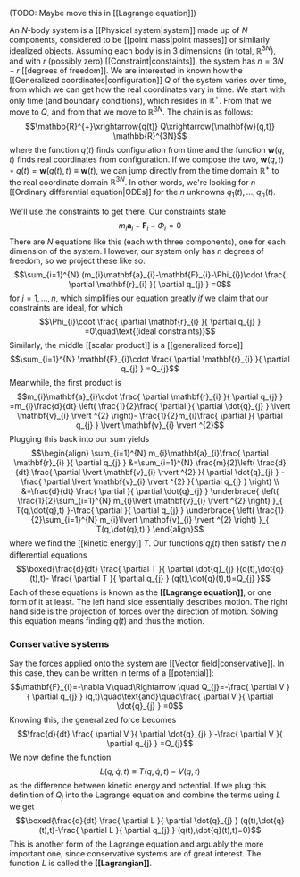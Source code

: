 (TODO: Maybe move this in  [[Lagrange equation]])

An $N$-body system is a [[Physical system|system]] made up of $N$ components, considered to be [[point mass|point masses]] or similarly idealized objects. Assuming each body is in 3 dimensions (in total, $\mathbb{R}^{3N}$), and with $r$ (possibly zero) [[Constraint|constaints]], the system has $n=3N-r$ [[degrees of freedom]]. We are interested in known how the [[Generalized coordinates|configuration]] $Q$ of the system varies over time, from which we can get how the real coordinates vary in time. We start with only time (and boundary conditions), which resides in $\mathbb{R}^{+}$. From that we move to $Q$, and from that we move to $\mathbb{R}^{3N}$. The chain is as follows:
$$\mathbb{R}^{+}\xrightarrow{q(t)} Q\xrightarrow{\mathbf{w}(q,t)} \mathbb{R}^{3N}$$
where the function $q(t)$ finds configuration from time and the function $\mathbf{w}(q,t)$ finds real coordinates from configuration. If we compose the two, $\mathbf{w}(q,t)\circ q(t)=\mathbf{w}(q(t),t)\equiv \mathbf{w}(t)$, we can jump directly from the time domain $\mathbb{R}^{+}$ to the real coordinate domain $\mathbb{R}^{3N}$. In other words, we're looking for $n$ [[Ordinary differential equation|ODEs]] for the $n$ unknowns $q_{1}(t),\ldots,q_{n}(t)$.

We'll use the constraints to get there. Our constraints state
$$m_{i}\mathbf{a}_{i}-\mathbf{F}_{i}-\Phi_{i}=0$$
There are $N$ equations like this (each with three components), one for each dimension of the system. However, our system only has $n$ degrees of freedom, so we project these like so:
$$\sum_{i=1}^{N} (m_{i}\mathbf{a}_{i}-\mathbf{F}_{i}-\Phi_{i})\cdot \frac{ \partial \mathbf{r}_{i} }{ \partial q_{j} } =0$$
for $j=1,\ldots,n$, which simplifies our equation greatly *if* we claim that our constraints are ideal, for which
$$\Phi_{i}\cdot \frac{ \partial \mathbf{r}_{i} }{ \partial q_{j} } =0\quad\text{(ideal constraints)}$$
Similarly, the middle [[scalar product]] is a [[generalized force]]
$$\sum_{i=1}^{N} \mathbf{F}_{i}\cdot \frac{ \partial \mathbf{r}_{i} }{ \partial q_{j} } =Q_{j}$$
Meanwhile, the first product is
$$m_{i}\mathbf{a}_{i}\cdot \frac{ \partial \mathbf{r}_{i} }{ \partial q_{j} } =m_{i}\frac{d}{dt} \left( \frac{1}{2}\frac{ \partial  }{ \partial \dot{q}_{j} } \lvert \mathbf{v}_{i} \rvert ^{2} \right)- \frac{1}{2}m_{i}\frac{ \partial  }{ \partial q_{j} } \lvert \mathbf{v}_{i} \rvert ^{2}$$
Plugging this back into our sum yields
$$\begin{align}
\sum_{i=1}^{N} m_{i}\mathbf{a}_{i}\frac{ \partial \mathbf{r}_{i} }{ \partial q_{j} } &=\sum_{i=1}^{N} \frac{m}{2}\left( \frac{d}{dt} \frac{ \partial \lvert \mathbf{v}_{i} \rvert ^{2} }{ \partial \dot{q}_{j} } -\frac{ \partial \lvert \mathbf{v}_{i} \rvert ^{2} }{ \partial q_{j} }  \right) \\
&=\frac{d}{dt} \frac{ \partial }{ \partial \dot{q}_{j} } \underbrace{ \left( \frac{1}{2}\sum_{i=1}^{N} m_{i}\lvert \mathbf{v}_{i} \rvert ^{2} \right) }_{ T(q,\dot{q},t) }-\frac{ \partial  }{ \partial q_{j} } \underbrace{ \left( \frac{1}{2}\sum_{i=1}^{N} m_{i}\lvert \mathbf{v}_{i} \rvert ^{2} \right) }_{ T(q,\dot{q},t) }
\end{align}$$
where we find the [[kinetic energy]] $T$. Our functions $q_{j}(t)$ then satisfy the $n$ differential equations
$$\boxed{\frac{d}{dt} \frac{ \partial T }{ \partial \dot{q}_{j} }(q(t),\dot{q}(t),t)- \frac{ \partial T }{ \partial q_{j} } (q(t),\dot{q}(t),t)=Q_{j} }$$
Each of these equations is known as the **[[Lagrange equation]]**, or one form of it at least. The left hand side essentially describes motion. The right hand side is the projection of forces over the direction of motion. Solving this equation means finding $q(t)$ and thus the motion.
### Conservative systems
Say the forces applied onto the system are [[Vector field|conservative]]. In this case, they can be written in terms of a [[potential]]:
$$\mathbf{F}_{i}=-\nabla V\quad\Rightarrow \quad Q_{j}=-\frac{ \partial V }{ \partial q_{j} } (q,t)\quad\text{and}\quad\frac{ \partial V }{ \partial \dot{q}_{j} } =0$$
Knowing this, the generalized force becomes
$$\frac{d}{dt} \frac{ \partial V }{ \partial \dot{q}_{j} } -\frac{ \partial V }{ \partial q_{j} } =Q_{j}$$
We now define the function
$$L(q,\dot{q},t)\equiv T(q,\dot{q},t)-V(q,t)$$
as the difference between kinetic energy and potential. If we plug this definition of $Q_{j}$ into the Lagrange equation and combine the terms using $L$ we get
$$\boxed{\frac{d}{dt} \frac{ \partial L }{ \partial \dot{q}_{j} } (q(t),\dot{q}(t),t)-\frac{ \partial L }{ \partial q_{j} } (q(t),\dot{q}(t),t)=0}$$
This is another form of the Lagrange equation and arguably the more important one, since conservative systems are of great interest. The function $L$ is called the **[[Lagrangian]]**.